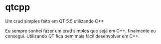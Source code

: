 # qtcpp
Um crud simples feito em QT 5.5 utilizando C++

Eu sempre sonhei fazer um crud simples que seja em C++, finalmente eu consegui.
Utilizando QT fica bem mais fácil desenvolver em C++.
